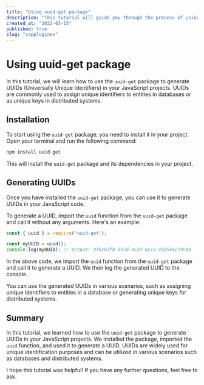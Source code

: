 ```yaml
---
title: "Using uuid-get package"
description: "This tutorial will guide you through the process of using the uuid-get package to generate UUIDs in your JavaScript projects."
created_at: "2022-03-15"
published: true
slug: "cappluginex"
---
```


# Using uuid-get package

In this tutorial, we will learn how to use the `uuid-get` package to generate UUIDs (Universally Unique Identifiers) in your JavaScript projects. UUIDs are commonly used to assign unique identifiers to entities in databases or as unique keys in distributed systems.

## Installation

To start using the `uuid-get` package, you need to install it in your project. Open your terminal and run the following command:

```bash
npm install uuid-get
```

This will install the `uuid-get` package and its dependencies in your project.

## Generating UUIDs

Once you have installed the `uuid-get` package, you can use it to generate UUIDs in your JavaScript code.

To generate a UUID, import the `uuid` function from the `uuid-get` package and call it without any arguments. Here's an example:

```javascript
const { uuid } = require('uuid-get');

const myUUID = uuid();
console.log(myUUID); // Output: 9f8c81fb-997d-4c2d-bc13-cb3544c79c86
```

In the above code, we import the `uuid` function from the `uuid-get` package and call it to generate a UUID. We then log the generated UUID to the console.

You can use the generated UUIDs in various scenarios, such as assigning unique identifiers to entities in a database or generating unique keys for distributed systems.

## Summary

In this tutorial, we learned how to use the `uuid-get` package to generate UUIDs in your JavaScript projects. We installed the package, imported the `uuid` function, and used it to generate a UUID. UUIDs are widely used for unique identification purposes and can be utilized in various scenarios such as databases and distributed systems.

I hope this tutorial was helpful! If you have any further questions, feel free to ask.
